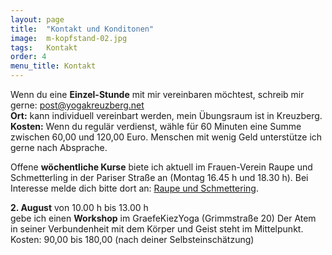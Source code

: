 ```yaml
---
layout: page
title:  "Kontakt und Konditonen"
image:  m-kopfstand-02.jpg
tags:   Kontakt
order: 4
menu_title: Kontakt
---
```

Wenn du eine **Einzel-Stunde** mit mir vereinbaren möchtest, schreib mir gerne:
post@yogakreuzberg.net  
**Ort:** kann individuell vereinbart werden, mein Übungsraum ist in Kreuzberg.  
**Kosten:** Wenn du regulär verdienst, wähle für 60 Minuten eine Summe
zwischen 60,00 und 120,00 Euro. Menschen mit wenig Geld unterstütze ich gerne nach Absprache.

Offene **wöchentliche Kurse** biete ich aktuell im Frauen-Verein Raupe und Schmetterling
in der Pariser Straße an (Montag 16.45 h und 18.30 h). 
Bei Interesse melde dich bitte dort an: [Raupe und Schmettering](https://www.raupeundschmetterling.de/home).

**2. August** von 10.00 h bis 13.00 h  
gebe ich einen **Workshop** im GraefeKiezYoga (Grimmstraße 20)
Der Atem in seiner Verbundenheit mit dem Körper und Geist steht im Mittelpunkt.
Kosten: 90,00 bis 180,00 (nach deiner Selbsteinschätzung)
